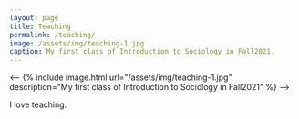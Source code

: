 ```yaml
---
layout: page
title: Teaching
permalink: /teaching/
image: /assets/img/teaching-1.jpg
caption: My first class of Introduction to Sociology in Fall2021. 
---
```

<-- {% include image.html url="/assets/img/teaching-1.jpg" description="My first class of Introduction to Sociology in Fall2021" %} -->


I love teaching.





